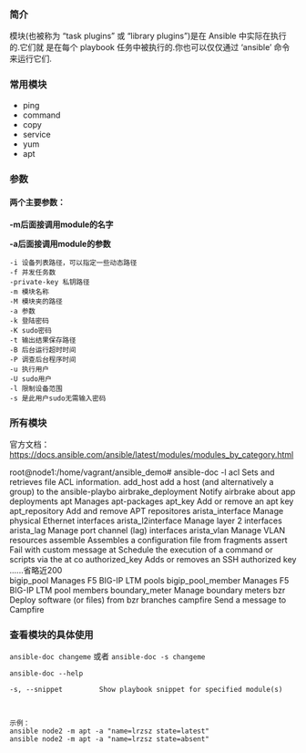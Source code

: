 ### 简介
模块(也被称为 “task plugins” 或 “library plugins”)是在 Ansible 中实际在执行的.它们就 是在每个 playbook 任务中被执行的.你也可以仅仅通过 ‘ansible’ 命令来运行它们.  

### 常用模块
- ping
- command
- copy
- service
- yum 
- apt

### 参数

#### 两个主要参数：

 **-m后面接调用module的名字**

 **-a后面接调用module的参数**

```
-i 设备列表路径，可以指定一些动态路径
-f 并发任务数
-private-key 私钥路径
-m 模块名称
-M 模块夹的路径
-a 参数
-k 登陆密码
-K sudo密码
-t 输出结果保存路径
-B 后台运行超时时间
-P 调查后台程序时间
-u 执行用户
-U sudo用户
-l 限制设备范围
-s 是此用户sudo无需输入密码
```

### 所有模块

官方文档：https://docs.ansible.com/ansible/latest/modules/modules_by_category.html

root@node1:/home/vagrant/ansible_demo# ansible-doc -l
acl                  Sets and retrieves file ACL information.
add_host             add a host (and alternatively a group) to the ansible-playbo
airbrake_deployment  Notify airbrake about app deployments
apt                  Manages apt-packages
apt_key              Add or remove an apt key
apt_repository       Add and remove APT repositores
arista_interface     Manage physical Ethernet interfaces
arista_l2interface   Manage layer 2 interfaces
arista_lag           Manage port channel (lag) interfaces
arista_vlan          Manage VLAN resources
assemble             Assembles a configuration file from fragments
assert               Fail with custom message
at                   Schedule the execution of a command or scripts via the at co
authorized_key       Adds or removes an SSH authorized key
......省略近200  
bigip_pool           Manages F5 BIG-IP LTM pools
bigip_pool_member    Manages F5 BIG-IP LTM pool members
boundary_meter       Manage boundary meters
bzr                  Deploy software (or files) from bzr branches
campfire             Send a message to Campfire

### 查看模块的具体使用
`ansible-doc changeme` 或者  `ansible-doc -s changeme`

`ansible-doc --help`

  `-s, --snippet         Show playbook snippet for specified module(s)`

```


示例：
ansible node2 -m apt -a "name=lrzsz state=latest"
ansible node2 -m apt -a "name=lrzsz state=absent"

